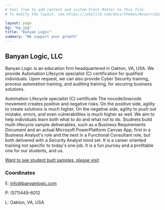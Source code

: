 ```yaml
---
# Feel free to add content and custom Front Matter to this file.
# To modify the layout, see https://jekyllrb.com/docs/themes/#overriding-theme-defaults

layout: page
bg: "bg.jpg"
title: "Banyan Logic"
summary: "We support your growth"
---
```


## Banyan Logic, LLC
Banyan Logic is an education firm headquartered in Oakton, VA, USA. We provide Automation Lifecycle specialist (C) certification for qualified individuals. Upon request, we can also provide Cyber Security training, process automation training, and auditing training, for securing business solutions.

Automation Lifecycle specialist (C) certificate
The nocode/lowcode movement creates positive and negative risks. On the positive side, agility to create solutions is much higher. On the negative side, agility to push out mistake, errors, and even vulnerabilities is much higher as well. We aim to help individuals learn both what to do and what not to do. Studnets build multi-lifecycle sample deliverables, such as a Business Requirements Document and an actual Microsoft PowerPlatform Canvas App, first in a Business Analyst's role and the next in a Functional Consultant role, but both delivered with a Security Analyst mind set. It is a career oriented training not specific to today's one job. It is a fun journey and a profitable one for our students, and us.

[Want to see student built samples, please visit](https://blstudentcreations.powerappsportals.com/ "Want to see student built samples, please visit")

### Coordinates
E: info@banyanlogic.com
<p>P: (571)449-6012
<p>L: Oakton, VA, USA
